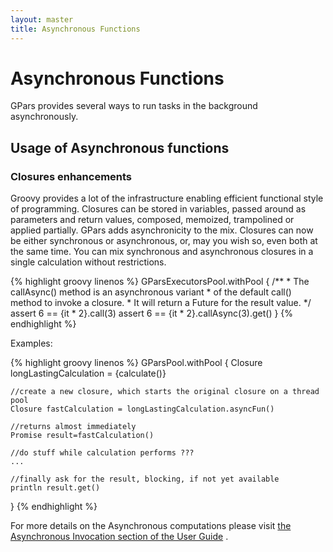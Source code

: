 ```yaml
---
layout: master
title: Asynchronous Functions
---
```


# Asynchronous Functions

GPars provides several ways to run tasks in the background asynchronously.

## Usage of Asynchronous functions

### Closures enhancements

Groovy provides a lot of the infrastructure enabling efficient functional
style of programming. Closures can be stored in variables, passed around as
parameters and return values, composed, memoized, trampolined or applied
partially. GPars adds asynchronicity to the mix. Closures can now be either
synchronous or asynchronous, or, may you wish so, even both at the same time.
You can mix synchronous and asynchronous closures in a single calculation
without restrictions.

{% highlight groovy linenos %}
GParsExecutorsPool.withPool {
    /**
     * The callAsync() method is an asynchronous variant
     * of the default call() method to invoke a closure.
     * It will return a Future for the result value.
     */
    assert 6 == {it * 2}.call(3)
    assert 6 == {it * 2}.callAsync(3).get()
}
{% endhighlight %}

Examples:

{% highlight groovy linenos %}
GParsPool.withPool {
    Closure longLastingCalculation = {calculate()}

    //create a new closure, which starts the original closure on a thread pool
    Closure fastCalculation = longLastingCalculation.asyncFun()

    //returns almost immediately
    Promise result=fastCalculation()

    //do stuff while calculation performs ???
    ...

    //finally ask for the result, blocking, if not yet available
    println result.get()
}
{% endhighlight %}

For more details on the Asynchronous computations please visit [the
Asynchronous Invocation section of the User Guide](http://gpars.org/guide/guide/dataParallelism.html#dataParallelism_asynchronousInvocation) .
